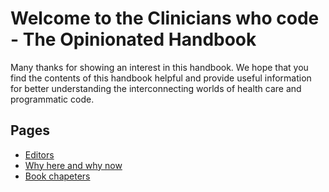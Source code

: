 # Welcome to the Clinicians who code - The Opinionated Handbook
Many thanks for showing an interest in this handbook. We hope that you find the contents of this handbook helpful and provide useful information for better understanding the interconnecting worlds of health care and programmatic code.

## Pages
* [Editors](editors.md)
* [Why here and why now](why-here-why-now.md)
* [Book chapeters](chapters/index.md)